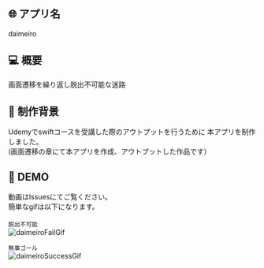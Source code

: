 ## :globe_with_meridians: アプリ名
daimeiro

## :computer: 概要
画面遷移を繰り返し脱出不可能な迷路

## :speech_balloon: 制作背景
Udemyでswiftコースを受講した際のアウトプットを行うために
本アプリを制作しました。  
(画面遷移の章にて本アプリを作成、アウトプットした作品です）

## :eyes: DEMO
動画はIssuesにてご覧ください。<br>
簡単なgifは以下になります。<br>
<br>
```脱出不可能```<br>
![daimeiroFailGif](https://user-images.githubusercontent.com/68325610/102858590-e5a74200-446d-11eb-8bfa-8ae16802f820.gif)
 
```無事ゴール```<br>
![daimeiroSuccessGif](https://user-images.githubusercontent.com/68325610/102858619-f48df480-446d-11eb-949c-c1d3a0a42338.gif)

